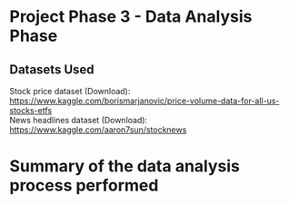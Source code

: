 # Project Phase 3 - Data Analysis Phase

## Datasets Used

Stock price dataset (Download):
https://www.kaggle.com/borismarjanovic/price-volume-data-for-all-us-stocks-etfs \
News headlines dataset (Download):
https://www.kaggle.com/aaron7sun/stocknews

# Summary of the data analysis process performed

